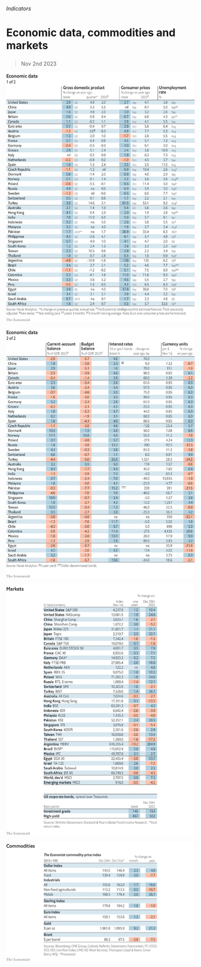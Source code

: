 ###### Indicators

# Economic data, commodities and markets 

#####  

> Nov 2nd 2023 

![image](images/20231104_INT101.png) 


![image](images/20231104_INT102.png) 


![image](images/20231104_INT201.png) 


![image](images/20231104_INT401.png) 


